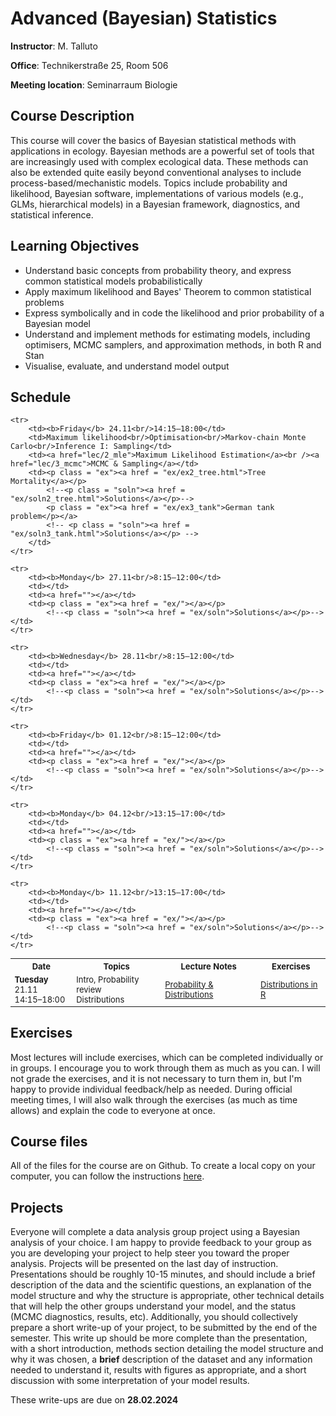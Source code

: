 <style>
.ex {margin: 0px;}
.soln {margin: 0px 20px; font-size: x-small}
table {font-size: small;}
</style>

# Advanced (Bayesian) Statistics
**Instructor**: M. Talluto

**Office**: Technikerstraße 25, Room 506

**Meeting location**:  Seminarraum Biologie


## Course Description

This course will cover the basics of Bayesian statistical methods with applications in ecology. Bayesian methods are a powerful set of tools that are increasingly used with complex ecological data. These methods can also be extended quite easily beyond conventional analyses to include process-based/mechanistic models. Topics include probability and likelihood, Bayesian software, implementations of various models (e.g., GLMs, hierarchical models) in a Bayesian framework, diagnostics, and statistical inference.

## Learning Objectives

* Understand basic concepts from probability theory, and express common statistical models probabilistically
* Apply maximum likelihood and Bayes' Theorem to common statistical problems
* Express symbolically and in code the likelihood and prior probability of a Bayesian model
* Understand and implement methods for estimating models, including optimisers, MCMC samplers, and approximation methods, in both R and Stan
* Visualise, evaluate, and understand model output


## Schedule

<table>
	<tr>
		<th> Date </th> <th> Topics </th> <th> Lecture Notes </th> <th> Exercises </th>
	</tr>
	<tr>
		<td><b>Tuesday</b> 21.11<br/>14:15–18:00</td>
		<td>Intro, Probability review<br/>Distributions</td>
		<td><a href="lect/1_probability">Probability & Distributions</a></td>
		<td><p class = "ex"><a href = "ex/ex1_distributions">Distributions in R</a></p>
			<!--<p class = "soln"><a href = "ex/soln1_distributions.html">Solutions</a></p>--></td>
	</tr>

	<tr>
		<td><b>Friday</b> 24.11<br/>14:15–18:00</td>
		<td>Maximum likelihood<br/>Optimisation<br/>Markov-chain Monte Carlo<br/>Inference I: Sampling</td>
		<td><a href="lec/2_mle">Maximum Likelihood Estimation</a><br /><a href="lec/3_mcmc">MCMC & Sampling</a></td>
		<td><p class = "ex"><a href = "ex/ex2_tree.html">Tree Mortality</a></p>
			<!--<p class = "soln"><a href = "ex/soln2_tree.html">Solutions</a></p>-->
			<p class = "ex"><a href = "ex/ex3_tank">German tank problem</p></a>
			<!-- <p class = "soln"><a href = "ex/soln3_tank.html">Solutions</a></p> -->
		</td>
	</tr>

	<tr>
		<td><b>Monday</b> 27.11<br/>8:15–12:00</td>
		<td></td>
		<td><a href=""></a></td>
		<td><p class = "ex"><a href = "ex/"></a></p>
			<!--<p class = "soln"><a href = "ex/soln">Solutions</a></p>--></td>
	</tr>

	<tr>
		<td><b>Wednesday</b> 28.11<br/>8:15–12:00</td>
		<td></td>
		<td><a href=""></a></td>
		<td><p class = "ex"><a href = "ex/"></a></p>
			<!--<p class = "soln"><a href = "ex/soln">Solutions</a></p>--></td>
	</tr>

	<tr>
		<td><b>Friday</b> 01.12<br/>8:15–12:00</td>
		<td></td>
		<td><a href=""></a></td>
		<td><p class = "ex"><a href = "ex/"></a></p>
			<!--<p class = "soln"><a href = "ex/soln">Solutions</a></p>--></td>
	</tr>

	<tr>
		<td><b>Monday</b> 04.12<br/>13:15–17:00</td>
		<td></td>
		<td><a href=""></a></td>
		<td><p class = "ex"><a href = "ex/"></a></p>
			<!--<p class = "soln"><a href = "ex/soln">Solutions</a></p>--></td>
	</tr>

	<tr>
		<td><b>Monday</b> 11.12<br/>13:15–17:00</td>
		<td></td>
		<td><a href=""></a></td>
		<td><p class = "ex"><a href = "ex/"></a></p>
			<!--<p class = "soln"><a href = "ex/soln">Solutions</a></p>--></td>
	</tr>

</table>


## Exercises
Most lectures will include exercises, which can be completed individually or in groups. I encourage you to work through them as much as you can. I will not grade the exercises, and it is not necessary to turn them in, but I'm happy to provide individual feedback/help as needed. During official meeting times, I will also walk through the exercises (as much as time allows) and explain the code to everyone at once.

## Course files
All of the files for the course are on Github. To create a local copy on your computer, you can follow the instructions [here](https://github.com/mtalluto/vu_advstats_students).

## Projects
Everyone will complete a data analysis group project using a Bayesian analysis of your choice. I am happy to provide feedback to your group as you are developing your project to help steer you toward the proper analysis. Projects will be presented on the last day of instruction. Presentations should be roughly 10-15 minutes, and should include a brief description of the data and the scientific questions, an explanation of the model structure and why the structure is appropriate, other technical details that will help the other groups understand your model, and the status (MCMC diagnostics, results, etc). Additionally, you should collectively prepare a short write-up of your project, to be submitted by the end of the semester. This write up should be more complete than the presentation, with a short introduction, methods section detailing the model structure and why it was chosen, a **brief** description of the dataset and any information needed to understand it, results with figures as appropriate, and a short discussion with some interpretation of your model results.

These write-ups are due on **28.02.2024**